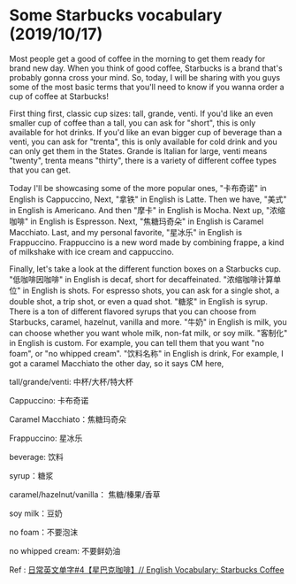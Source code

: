 # Some Starbucks vocabulary (2019/10/17)

Most people get a good of coffee in the morning to get them ready for brand  new day. When you think of good coffee, Starbucks is a brand that's probably gonna cross your mind. So, today, I will be sharing with you guys some of the most basic terms that you'll need to know if you wanna order a cup of coffee at Starbucks!

First thing first, classic cup sizes: tall, grande, venti. If you'd like an even smaller cup of coffee than a tall, you can ask for "short", this is only available for hot drinks. If you'd like an evan bigger cup of beverage than a venti, you can ask for "trenta", this is only available for cold drink and you can only get them in the States. Grande is Italian for large, venti means "twenty", trenta means "thirty", there is a variety of different coffee types that you can get. 

Today I'll be showcasing some of the more popular ones, "卡布奇诺" in English is Cappuccino, Next, "拿铁" in English is Latte. Then we have, "美式" in English is Americano. And then "摩卡" in English is Mocha. Next up, "浓缩咖啡" in English is Espresson. Next, "焦糖玛奇朵" in English is Caramel Macchiato. Last, and my personal favorite, "星冰乐" in English is Frappuccino. Frappuccino is a new word made by combining frappe, a kind of milkshake with ice cream and cappuccino. 

Finally, let's take a look at the different function boxes on a Starbucks cup. "低咖啡因咖啡" in English is decaf, short for decaffeinated. "浓缩咖啡计算单位" in English is shots. For espresso shots, you can ask for a single shot, a double shot, a trip shot, or even a quad shot. "糖浆" in English is syrup. There is a ton of different flavored syrups that you can choose from Starbucks, caramel, hazelnut, vanilla and more. "牛奶" in English is milk, you can choose whether you want whole milk, non-fat milk, or soy milk. "客制化" in English is custom. For example, you can tell them that you want "no foam", or "no whipped cream". "饮料名称" in English is drink, For example, I got a caramel Macchiato the other day, so it says CM here,



tall/grande/venti: 中杯/大杯/特大杯

Cappuccino: 卡布奇诺

Caramel Macchiato：焦糖玛奇朵

Frappuccino: 星冰乐

beverage: 饮料

syrup：糖浆

caramel/hazelnut/vanilla： 焦糖/榛果/香草

soy milk：豆奶

no foam：不要泡沫

no whipped cream: 不要鲜奶油

Ref : [日常英文单字#4【星巴克咖啡】// English Vocabulary: Starbucks Coffee](https://www.youtube.com/watch?v=KVlYn4Fnd6k)



